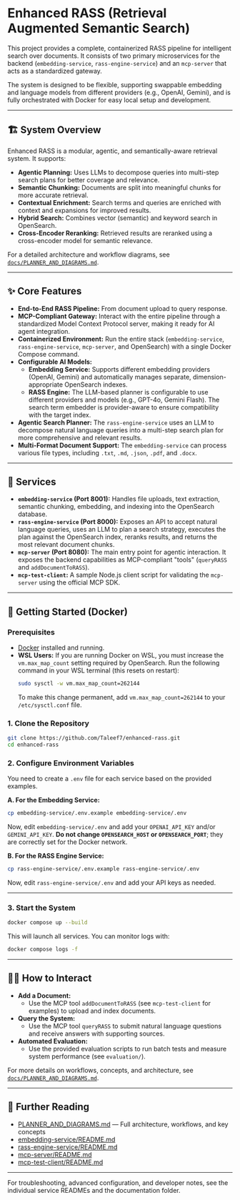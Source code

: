 # Enhanced RASS (Retrieval Augmented Semantic Search)

This project provides a complete, containerized RASS pipeline for intelligent search over documents. It consists of two primary microservices for the backend (`embedding-service`, `rass-engine-service`) and an `mcp-server` that acts as a standardized gateway.

The system is designed to be flexible, supporting swappable embedding and language models from different providers (e.g., OpenAI, Gemini), and is fully orchestrated with Docker for easy local setup and development.

---

## 🏗️ System Overview

Enhanced RASS is a modular, agentic, and semantically-aware retrieval system. It supports:

- **Agentic Planning:** Uses LLMs to decompose queries into multi-step search plans for better coverage and relevance.
- **Semantic Chunking:** Documents are split into meaningful chunks for more accurate retrieval.
- **Contextual Enrichment:** Search terms and queries are enriched with context and expansions for improved results.
- **Hybrid Search:** Combines vector (semantic) and keyword search in OpenSearch.
- **Cross-Encoder Reranking:** Retrieved results are reranked using a cross-encoder model for semantic relevance.

For a detailed architecture and workflow diagrams, see [`docs/PLANNER_AND_DIAGRAMS.md`](docs/PLANNER_AND_DIAGRAMS.md).

---

## ✨ Core Features

- **End-to-End RASS Pipeline:** From document upload to query response.
- **MCP-Compliant Gateway:** Interact with the entire pipeline through a standardized Model Context Protocol server, making it ready for AI agent integration.
- **Containerized Environment:** Run the entire stack (`embedding-service`, `rass-engine-service`, `mcp-server`, and OpenSearch) with a single Docker Compose command.
- **Configurable AI Models:**
  - **Embedding Service:** Supports different embedding providers (OpenAI, Gemini) and automatically manages separate, dimension-appropriate OpenSearch indexes.
  - **RASS Engine:** The LLM-based planner is configurable to use different providers and models (e.g., GPT-4o, Gemini Flash). The search term embedder is provider-aware to ensure compatibility with the target index.
- **Agentic Search Planner:** The `rass-engine-service` uses an LLM to decompose natural language queries into a multi-step search plan for more comprehensive and relevant results.
- **Multi-Format Document Support:** The `embedding-service` can process various file types, including `.txt`, `.md`, `.json`, `.pdf`, and `.docx`.

---

## 📂 Services

- **`embedding-service` (Port 8001):** Handles file uploads, text extraction, semantic chunking, embedding, and indexing into the OpenSearch database.
- **`rass-engine-service` (Port 8000):** Exposes an API to accept natural language queries, uses an LLM to plan a search strategy, executes the plan against the OpenSearch index, reranks results, and returns the most relevant document chunks.
- **`mcp-server` (Port 8080):** The main entry point for agentic interaction. It exposes the backend capabilities as MCP-compliant "tools" (`queryRASS` and `addDocumentToRASS`).
- **`mcp-test-client`:** A sample Node.js client script for validating the `mcp-server` using the official MCP SDK.

---

## 🚀 Getting Started (Docker)

### Prerequisites

- [Docker](https://www.docker.com/products/docker-desktop/) installed and running.
- **WSL Users:** If you are running Docker on WSL, you must increase the `vm.max_map_count` setting required by OpenSearch. Run the following command in your WSL terminal (this resets on restart):
  ```bash
  sudo sysctl -w vm.max_map_count=262144
  ```
  To make this change permanent, add `vm.max_map_count=262144` to your `/etc/sysctl.conf` file.

### 1. Clone the Repository

```bash
git clone https://github.com/Taleef7/enhanced-rass.git
cd enhanced-rass
```

### 2. Configure Environment Variables

You need to create a `.env` file for each service based on the provided examples.

**A. For the Embedding Service:**

```bash
cp embedding-service/.env.example embedding-service/.env
```

Now, edit `embedding-service/.env` and add your `OPENAI_API_KEY` and/or `GEMINI_API_KEY`. **Do not change `OPENSEARCH_HOST` or `OPENSEARCH_PORT`**; they are correctly set for the Docker network.

**B. For the RASS Engine Service:**

```bash
cp rass-engine-service/.env.example rass-engine-service/.env
```

Now, edit `rass-engine-service/.env` and add your API keys as needed.

---

### 3. Start the System

```bash
docker compose up --build
```

This will launch all services. You can monitor logs with:

```bash
docker compose logs -f
```

---

## 🧑‍💻 How to Interact

- **Add a Document:**
  - Use the MCP tool `addDocumentToRASS` (see `mcp-test-client` for examples) to upload and index documents.
- **Query the System:**
  - Use the MCP tool `queryRASS` to submit natural language questions and receive answers with supporting sources.
- **Automated Evaluation:**
  - Use the provided evaluation scripts to run batch tests and measure system performance (see `evaluation/`).

For more details on workflows, concepts, and architecture, see [`docs/PLANNER_AND_DIAGRAMS.md`](docs/PLANNER_AND_DIAGRAMS.md).

---

## 📖 Further Reading

- [PLANNER_AND_DIAGRAMS.md](docs/PLANNER_AND_DIAGRAMS.md) — Full architecture, workflows, and key concepts
- [embedding-service/README.md](embedding-service/README.md)
- [rass-engine-service/README.md](rass-engine-service/README.md)
- [mcp-server/README.md](mcp-server/README.md)
- [mcp-test-client/README.md](mcp-test-client/README.md)

---

For troubleshooting, advanced configuration, and developer notes, see the individual service READMEs and the documentation folder.
